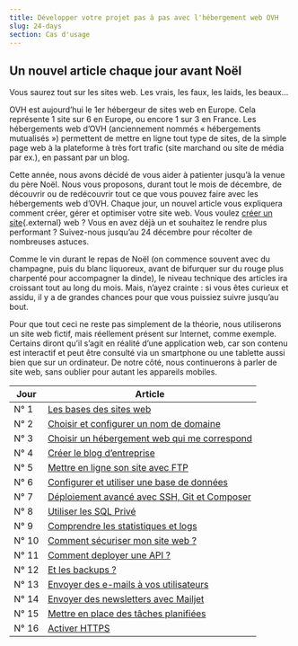 ```yaml
---
title: Développer votre projet pas à pas avec l'hébergement web OVH
slug: 24-days
section: Cas d'usage
---
```


## Un nouvel article chaque jour avant Noël

Vous saurez tout sur les sites web. Les vrais, les faux, les laids, les beaux…

OVH est aujourd’hui le 1er hébergeur de sites web en Europe. Cela représente 1 site sur 6 en Europe, ou encore 1 sur 3 en France. Les hébergements web d’OVH (anciennement nommés « hébergements mutualisés ») permettent de mettre en ligne tout type de sites, de la simple page web à la plateforme à très fort trafic (site marchand ou site de média par ex.), en passant par un blog.

Cette année, nous avons décidé de vous aider à patienter jusqu’à la venue du père Noël. Nous vous proposons, durant tout le mois de décembre, de découvrir ou de redécouvrir tout ce que vous pouvez faire avec les hébergements web d’OVH. Chaque jour, un nouvel article vous expliquera comment créer, gérer et optimiser votre site web. Vous voulez [créer un site](https://www.ovh.com/fr/hebergement-web/site/){.external} web ? Vous en avez déjà un et souhaitez le rendre plus performant ? Suivez-nous jusqu’au 24 décembre pour récolter de nombreuses astuces.

Comme le vin durant le repas de Noël (on commence souvent avec du champagne, puis du blanc liquoreux, avant de bifurquer sur du rouge plus charpenté pour accompagner la dinde), le niveau technique des articles ira croissant tout au long du mois. Mais, n’ayez crainte : si vous êtes curieux et assidu, il y a de grandes chances pour que vous puissiez suivre jusqu’au bout.

Pour que tout ceci ne reste pas simplement de la théorie, nous utiliserons un site web fictif, mais réellement présent sur Internet, comme exemple. Certains diront qu’il s’agit en réalité d’une application web, car son contenu est interactif et peut être consulté via un smartphone ou une tablette aussi bien que sur un ordinateur. De notre côté, nous continuerons à parler de site web, sans oublier pour autant les appareils mobiles.

|Jour|Article|
|---|---|
|N° 1|[Les bases des sites web](https://docs.ovh.com/fr/hosting/24-days/day01/)|
|N° 2|[Choisir et configurer un nom de domaine](https://docs.ovh.com/fr/hosting/24-days/day02/)|
|N° 3|[Choisir un hébergement web qui me correspond](https://docs.ovh.com/fr/hosting/24-days/day03/)|
|N° 4|[Créer le blog d’entreprise](https://docs.ovh.com/fr/hosting/24-days/day04/)|
|N° 5|[Mettre en ligne son site avec FTP](https://docs.ovh.com/fr/hosting/24-days/day05/)|
|N° 6|[Configurer et utiliser une base de données](https://docs.ovh.com/fr/hosting/24-days/day06/)|
|N° 7|[Déploiement avancé avec SSH, Git et Composer](https://docs.ovh.com/fr/hosting/24-days/day07/)|
|N° 8|[Utiliser les SQL Privé](https://docs.ovh.com/fr/hosting/24-days/day08/)|
|N° 9|[Comprendre les statistiques et logs](https://docs.ovh.com/fr/hosting/24-days/day09/)|
|N° 10|[Comment sécuriser mon site web ?](https://docs.ovh.com/fr/hosting/24-days/day10/)|
|N° 11|[Comment deployer une API ?](https://docs.ovh.com/fr/hosting/24-days/day11/)|
|N° 12|[Et les backups ?](https://docs.ovh.com/fr/hosting/24-days/day12/)|
|N° 13|[Envoyer des e-mails à vos utilisateurs](https://docs.ovh.com/fr/hosting/24-days/day13/)|
|N° 14|[Envoyer des newsletters avec Mailjet](https://docs.ovh.com/fr/hosting/24-days/day14/)|
|N° 15|[Mettre en place des tâches planifiées](https://docs.ovh.com/fr/hosting/24-days/day15/)|
|N° 16|[Activer HTTPS](https://docs.ovh.com/fr/hosting/24-days/day16/)|